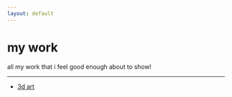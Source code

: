 ```yaml
---
layout: default
---
```

# my work
all my work that i feel good enough about to show!

---
- [3d art](</my work/3d art/index>)